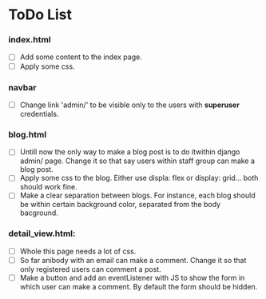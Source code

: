 # ToDo List

### **index.html**

- [ ] Add some content to the index page.
- [ ] Apply some css.

### **navbar**

- [ ] Change link 'admin/' to be visible only to the users with **superuser** credentials.

### **blog.html**

- [ ] Untill now the only way to make a blog post is to do itwithin django admin/ page. Change it so that say users within staff group can make a blog post.
- [ ] Apply some css to the blog. Either use displa: flex or display: grid... both should work fine.
- [ ] Make a clear separation between blogs. For instance, each blog should be within certain background color, separated from the body bacground.

### **detail_view.html:**

- [ ] Whole this page needs a lot of css.
- [ ] So far anibody with an email can make a comment. Change it so that only registered users can comment a post.
- [ ] Make a button and add an eventListener with JS to show the form in which user can make a comment. By default the form should be hidden.
